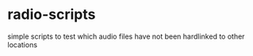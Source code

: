 # radio-scripts

simple scripts to test which audio files have not been hardlinked to other locations
